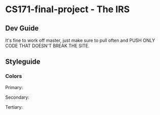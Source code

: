 # CS171-final-project - The IRS

## Dev Guide

It's fine to work off master, just make sure to pull often and PUSH ONLY CODE THAT DOESN'T BREAK THE SITE.

## Styleguide

### Colors

Primary:

Secondary:

Tertiary:
